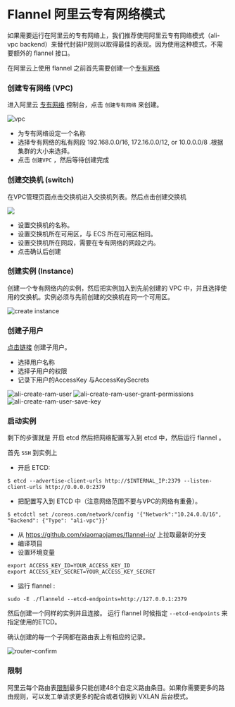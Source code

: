 # Flannel 阿里云专有网络模式

如果需要运行在阿里云的专有网络上，我们推荐使用阿里云专有网络模式（ali-vpc backend）来替代封装IP规则以取得最佳的表现。因为使用这种模式，不需要额外的 flannel 接口。

在阿里云上使用 flannel 之前首先需要创建一个[专有网络](https://vpc.console.aliyun.com/#/vpc/cn-hangzhou/list)

### 创建专有网络 (VPC)

进入阿里云 [专有网络](https://vpc.console.aliyun.com/#/vpc/cn-qingdao/list) 控制台，点击 `创建专有网络` 来创建。

![vpc](img/ali-create-vpc-cn.png)

- 为专有网络设定一个名称
- 选择专有网络的私有网段 192.168.0.0/16, 172.16.0.0/12, or 10.0.0.0/8 .根据集群的大小来选择。
- 点击 `创建VPC` ，然后等待创建完成

### 创建交换机 (switch)

在VPC管理页面点击交换机进入交换机列表。然后点击创建交换机

![](img/ali-create-switch-cn.png)

- 设置交换机的名称。
- 设置交换机所在可用区，与 ECS 所在可用区相同。
- 设置交换机所在网段，需要在专有网络的网段之内。
- 点击确认后创建

### 创建实例 (Instance)



创建一个专有网络内的实例，然后把实例加入到先前创建的 VPC 中，并且选择使用的交换机。实例必须与先前创建的交换机在同一个可用区。

![create instance](img/ali-create-instance-cn.png)

### 创建子用户

[点击链接](https://ram.console.aliyun.com/#/user/list?guide) 创建子用户。

+ 选择用户名称
+ 选择子用户的权限
+ 记录下用户的AccessKey 与AccessKeySecrets


![ali-create-ram-user](img/ali-create-ram-user-cn.png)
![ali-create-ram-user-grant-permissions](img/ali-create-ram-user-grant-permissions-cn.png)
![ali-create-ram-user-save-key](img/ali-create-ram-user-save-key-cn.png)


### 启动实例

剩下的步骤就是 开启 etcd 然后把网络配置写入到 etcd 中，然后运行 flannel 。

首先 `SSH`  到实例上

- 开启 ETCD:

```
$ etcd --advertise-client-urls http://$INTERNAL_IP:2379 --listen-client-urls http://0.0.0.0:2379
```
- 把配置写入到 ETCD 中（注意网络范围不要与VPC的网络有重叠）。

```
$ etcdctl set /coreos.com/network/config '{"Network":"10.24.0.0/16", "Backend": {"Type": "ali-vpc"}}'
```
- 从 https://github.com/xiaomaojames/flannel-io/ 上拉取最新的分支
- 编译项目
- 设置环境变量

```
export ACCESS_KEY_ID=YOUR_ACCESS_KEY_ID
export ACCESS_KEY_SECRET=YOUR_ACCESS_KEY_SECRET
```

- 运行 flannel :

```
sudo -E ./flanneld --etcd-endpoints=http://127.0.0.1:2379
```

然后创建一个同样的实例并且连接。
运行 flannel 时候指定 `--etcd-endpoints` 来指定使用的ETCD。

确认创建的每一个子网都在路由表上有相应的记录。

![router-confirm](img/ali-vpc-confirm.png)
### 限制


阿里云每个路由表[限制](https://vpc.console.aliyun.com/#/vpc/cn-hangzhou/detail/vpc-bp11xpfe5ev6wvhfb14b6/router)最多只能创建48个自定义路由条目。如果你需要更多的路由规则，可以发工单请求更多的配合或者切换到 VXLAN 后台模式。
